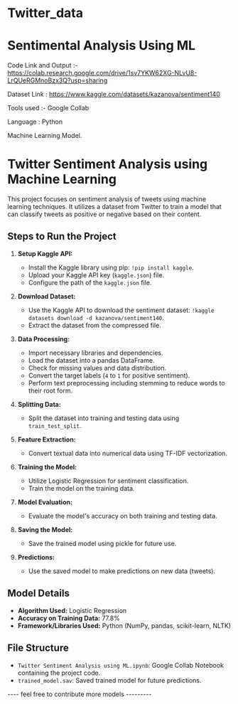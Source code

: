# Twitter_data
# Sentimental Analysis Using ML

Code Link and Output :- https://colab.research.google.com/drive/1sv7YKW62XG-NLvU8-LrQUeRGMnoBzx3Q?usp=sharing


Dataset Link : https://www.kaggle.com/datasets/kazanova/sentiment140


Tools used :-  Google Collab


Language : Python



Machine Learning Model.


# Twitter Sentiment Analysis using Machine Learning

This project focuses on sentiment analysis of tweets using machine learning techniques. 
It utilizes a dataset from Twitter to train a model that can classify tweets as positive or negative based on their content.

## Steps to Run the Project

1. **Setup Kaggle API:**
   - Install the Kaggle library using pip: `!pip install kaggle`.
   - Upload your Kaggle API key (`kaggle.json`) file.
   - Configure the path of the `kaggle.json` file.

2. **Download Dataset:**
   - Use the Kaggle API to download the sentiment dataset: `!kaggle datasets download -d kazanova/sentiment140`.
   - Extract the dataset from the compressed file.

3. **Data Processing:**
   - Import necessary libraries and dependencies.
   - Load the dataset into a pandas DataFrame.
   - Check for missing values and data distribution.
   - Convert the target labels (`4` to `1` for positive sentiment).
   - Perform text preprocessing including stemming to reduce words to their root form.

4. **Splitting Data:**
   - Split the dataset into training and testing data using `train_test_split`.

5. **Feature Extraction:**
   - Convert textual data into numerical data using TF-IDF vectorization.

6. **Training the Model:**
   - Utilize Logistic Regression for sentiment classification.
   - Train the model on the training data.

7. **Model Evaluation:**
   - Evaluate the model's accuracy on both training and testing data.

8. **Saving the Model:**
   - Save the trained model using pickle for future use.

9. **Predictions:**
   - Use the saved model to make predictions on new data (tweets).

## Model Details

- **Algorithm Used:** Logistic Regression
- **Accuracy on Training Data:** 77.8%
- **Framework/Libraries Used:** Python (NumPy, pandas, scikit-learn, NLTK)

## File Structure

- `Twitter Sentiment Analysis using ML.ipynb`: Google Collab Notebook containing the project code.
- `trained_model.sav`: Saved trained model for future predictions.

---- feel free to contribute more models --------- 

